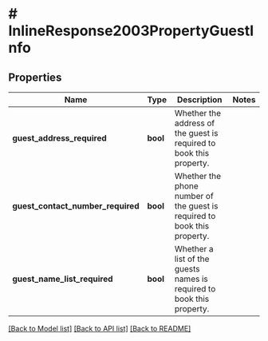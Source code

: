 # # InlineResponse2003PropertyGuestInfo

## Properties

Name | Type | Description | Notes
------------ | ------------- | ------------- | -------------
**guest_address_required** | **bool** | Whether the address of the guest is required to book this property. |
**guest_contact_number_required** | **bool** | Whether the phone number of the guest is required to book this property. |
**guest_name_list_required** | **bool** | Whether a list of the guests names is required to book this property. |

[[Back to Model list]](../../README.md#models) [[Back to API list]](../../README.md#endpoints) [[Back to README]](../../README.md)
